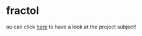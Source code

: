# fractol

ou can click [here](https://github.com/limdem/fractol/blob/main/en.subject.pdf) to have a look at the project subject!

